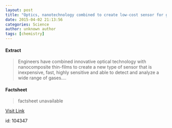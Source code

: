 ```yaml
---
layout: post
title: "Optics, nanotechnology combined to create low-cost sensor for gases"
date: 2015-04-02 21:13:56
categories: Science
author: unknown author
tags: [chemistry]
---
```



#### Extract
>Engineers have combined innovative optical technology with nanocomposite thin-films to create a new type of sensor that is inexpensive, fast, highly sensitive and able to detect and analyze a wide range of gases....

#### Factsheet
>factsheet unavailable

[Visit Link](http://phys.org/news347213624.html)

id:  104347

